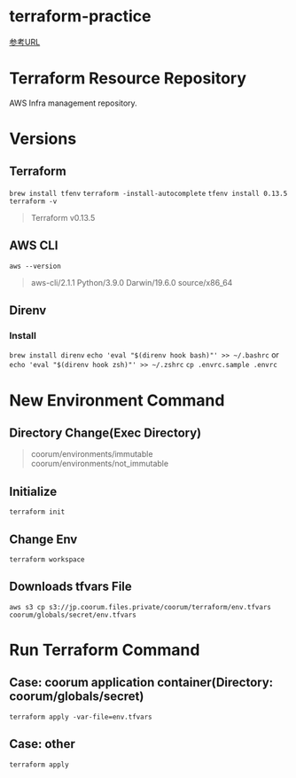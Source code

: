 # terraform-practice
 [参考URL](https://github.com/BuchioS/beginners_terraform_for_aws)

# Terraform Resource Repository
AWS Infra management repository.

# Versions
## Terraform
`brew install tfenv`
`terraform -install-autocomplete`
`tfenv install 0.13.5`
`terraform -v`
> Terraform v0.13.5

## AWS CLI
`aws --version`
> aws-cli/2.1.1 Python/3.9.0 Darwin/19.6.0 source/x86_64

## Direnv
### Install
`brew install direnv`
`echo 'eval "$(direnv hook bash)"' >> ~/.bashrc` or `echo 'eval "$(direnv hook zsh)"' >> ~/.zshrc`
`cp .envrc.sample .envrc`

# New Environment Command
## Directory Change(Exec Directory)
> coorum/environments/immutable
> coorum/environments/not_immutable

## Initialize
`terraform init`

## Change Env
`terraform workspace`

## Downloads tfvars File
`aws s3 cp s3://jp.coorum.files.private/coorum/terraform/env.tfvars coorum/globals/secret/env.tfvars`

# Run Terraform Command
## Case: coorum application container(Directory: coorum/globals/secret)
`terraform apply -var-file=env.tfvars`

## Case: other
`terraform apply`
